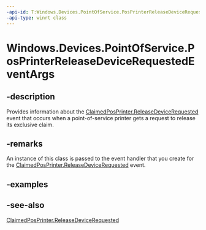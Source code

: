 ----api-id: T:Windows.Devices.PointOfService.PosPrinterReleaseDeviceRequestedEventArgs
-api-type: winrt class
---<!-- Class syntax.public class PosPrinterReleaseDeviceRequestedEventArgs : Windows.Devices.PointOfService.IPosPrinterReleaseDeviceRequestedEventArgs--># Windows.Devices.PointOfService.PosPrinterReleaseDeviceRequestedEventArgs## -descriptionProvides information about the [ClaimedPosPrinter.ReleaseDeviceRequested](claimedposprinter_releasedevicerequested.md) event that occurs when a point-of-service printer gets a request to release its exclusive claim.## -remarksAn instance of this class is passed to the event handler that you create for the [ClaimedPosPrinter.ReleaseDeviceRequested](claimedposprinter_releasedevicerequested.md) event.## -examples## -see-also[ClaimedPosPrinter.ReleaseDeviceRequested](claimedposprinter_releasedevicerequested.md)